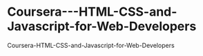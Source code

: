 # Coursera---HTML-CSS-and-Javascript-for-Web-Developers
Coursera-HTML-CSS-and-Javascript-for-Web-Developers
